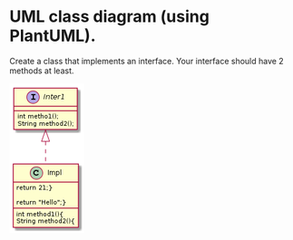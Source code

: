 #  UML class diagram (using PlantUML).

Create a class that implements an interface. 
Your interface should have 2 methods at least.

![alt text](src/img/uml-dia-class.png "UML CLASS METHOD")